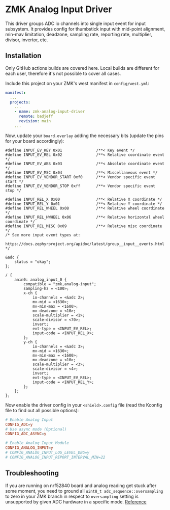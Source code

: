 # ZMK Analog Input Driver

This driver groups ADC io channels into single input event for input subsystem. It provides config for thumbstick input with mid-point alignment, min-mav limitation, deadzone, sampling rate, reporting rate, multiplier, divisor, invertor, etc.

## Installation

Only GitHub actions builds are covered here. Local builds are different for each user, therefore it's not possible to cover all cases.

Include this project on your ZMK's west manifest in `config/west.yml`:

```yml
manifest:
  ...
  projects:
    ...
    - name: zmk-analog-input-driver
      remote: badjeff
      revision: main
    ...
```

Now, update your `board.overlay` adding the necessary bits (update the pins for your board accordingly):

```dts
#define INPUT_EV_KEY 0x01               /**< Key event */
#define INPUT_EV_REL 0x02               /**< Relative coordinate event */
#define INPUT_EV_ABS 0x03               /**< Absolute coordinate event */
#define INPUT_EV_MSC 0x04               /**< Miscellaneous event */
#define INPUT_EV_VENDOR_START 0xf0      /**< Vendor specific event start */
#define INPUT_EV_VENDOR_STOP 0xff       /**< Vendor specific event stop */

#define INPUT_REL_X 0x00                /**< Relative X coordinate */
#define INPUT_REL_Y 0x01                /**< Relative Y coordinate */
#define INPUT_REL_WHEEL 0x08            /**< Relative wheel coordinate */
#define INPUT_REL_HWHEEL 0x06           /**< Relative horizontal wheel coordinate */
#define INPUT_REL_MISC 0x09             /**< Relative misc coordinate */
/* See more input event types at:
   https://docs.zephyrproject.org/apidoc/latest/group__input__events.html
*/

&adc {
	status = "okay";
};

/ {
	anin0: analog_input_0 {
		compatible = "zmk,analog-input";
		sampling-hz = <100>;
		x-ch {
			io-channels = <&adc 2>;
			mv-mid = <1630>;
			mv-min-max = <1600>;
			mv-deadzone = <10>;
			scale-multiplier = <1>;
			scale-divisor = <70>;
			invert;
			evt-type = <INPUT_EV_REL>;
			input-code = <INPUT_REL_X>;
		};
		y-ch {
			io-channels = <&adc 3>;
			mv-mid = <1630>;
			mv-min-max = <1600>;
			mv-deadzone = <10>;
			scale-multiplier = <3>;
			scale-divisor = <4>;
			invert;
			evt-type = <INPUT_EV_REL>;
			input-code = <INPUT_REL_Y>;
		};
	};
};
```

Now enable the driver config in your `<shield>.config` file (read the Kconfig file to find out all possible options):

```conf
# Enable Analog Input
CONFIG_ADC=y
# Use async mode (Optional)
CONFIG_ADC_ASYNC=y

# Enable Analog Input Module
CONFIG_ANALOG_INPUT=y
# CONFIG_ANALOG_INPUT_LOG_LEVEL_DBG=y
# CONFIG_ANALOG_INPUT_REPORT_INTERVAL_MIN=22
```

## Troubleshooting

If you are running on nrf52840 board and analog reading get stuck after some moment, you need to ground all `uint8_t adc_sequence::oversampling` to zero in your ZMK branch in respect to `oversampling` setting is unsupported by given ADC hardware in a specific mode. [Reference](https://docs.zephyrproject.org/apidoc/latest/structadc__sequence.html#a233e8b20b57bb2fdbebf2c85f076c802)

